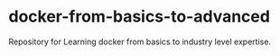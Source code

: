 # docker-from-basics-to-advanced
Repository for Learning docker from basics to industry level expertise.
